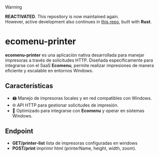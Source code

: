 > [!WARNING]  
> **REACTIVATED**. This repository is now maintained again.  
> However, active development also continues in [this repo](https://github.com/dotH3/ecomenu-printer-rust), built with **Rust**.


# ecomenu-printer

**ecomenu-printer** es una aplicación nativa desarrollada para manejar impresoras a través de solicitudes HTTP. Diseñada específicamente para integrarse con el SaaS **Ecomenu**, permite realizar impresiones de manera eficiente y escalable en entornos Windows.

## Características

- 🖨️ Manejo de impresoras locales y en red compatibles con Windows.
- 🌐 API HTTP para gestionar solicitudes de impresión.
- 🍔 Optimizado para integrarse con **Ecomenu** y operar en sistemas Windows.


## Endpoint
- **GET/printer-list** lista de impresoras configuradas en windows 
- **POST/print** imprimir html (printerName, height, width, zoom).
